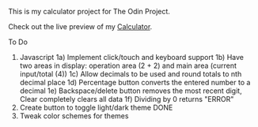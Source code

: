 This is my calculator project for The Odin Project.

Check out the live preview of my <a href="">Calculator</a>.

To Do

1. Javascript
   1a) Implement click/touch and keyboard support
   1b) Have two areas in display: operation area (2 + 2) and main area (current input/total (4))
   1c) Allow decimals to be used and round totals to nth decimal place
   1d) Percentage button converts the entered number to a decimal
   1e) Backspace/delete button removes the most recent digit, Clear completely clears all data
   1f) Dividing by 0 returns "ERROR"
2. Create button to toggle light/dark theme DONE
3. Tweak color schemes for themes

